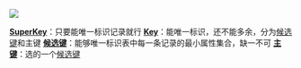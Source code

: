 ![](https://pic-1257412153.cos.ap-nanjing.myqcloud.com/images/2023/06/19/%E6%95%B0%E6%8D%AE%E5%BA%93%E7%AC%94%E8%AE%B0.drawio-6d185c.svg)

**[SuperKey](../../wiki/SuperKey.md)**：只要能唯一标识记录就行 
**[Key](../../wiki/Key.md)**：能唯一标识，还不能多余，分为[候选键](../../wiki/CandidateKey.md)和主键 
**[候选键](../../wiki/CandidateKey.md)**：能够唯一标识表中每一条记录的最小属性集合，缺一不可 
**[主键](../../wiki/主键.md)**：选的一个[候选键](../../wiki/CandidateKey.md)

